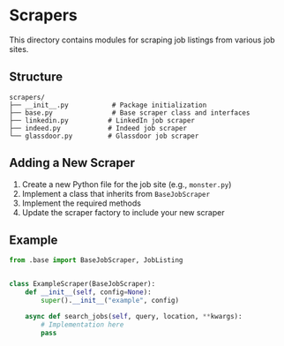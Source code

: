 # Scrapers

This directory contains modules for scraping job listings from various job sites.

## Structure

```
scrapers/
├── __init__.py           # Package initialization
├── base.py               # Base scraper class and interfaces
├── linkedin.py          # LinkedIn job scraper
├── indeed.py            # Indeed job scraper
└── glassdoor.py         # Glassdoor job scraper
```

## Adding a New Scraper

1. Create a new Python file for the job site (e.g., `monster.py`)
2. Implement a class that inherits from `BaseJobScraper`
3. Implement the required methods
4. Update the scraper factory to include your new scraper

## Example

```python
from .base import BaseJobScraper, JobListing


class ExampleScraper(BaseJobScraper):
    def __init__(self, config=None):
        super().__init__("example", config)

    async def search_jobs(self, query, location, **kwargs):
        # Implementation here
        pass
```
